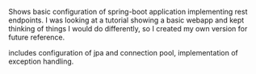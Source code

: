 Shows basic configuration of spring-boot application implementing rest endpoints.
I was looking at a tutorial showing a basic webapp and kept thinking of things I would do
differently, so I created my own version for future reference.

includes configuration of jpa and connection pool, implementation of exception handling.



